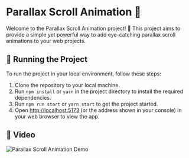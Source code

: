 # Parallax Scroll Animation 🌟

Welcome to the Parallax Scroll Animation project! 🚀 This project aims to provide a simple yet powerful way to add eye-catching parallax scroll animations to your web projects. 

## 🚦 Running the Project

To run the project in your local environment, follow these steps:

1. Clone the repository to your local machine.
2. Run `npm install` or `yarn` in the project directory to install the required dependencies.
3. Run `npm run start` or `yarn start` to get the project started.
4. Open [http://localhost:5173](http://localhost:5173) (or the address shown in your console) in your web browser to view the app.

## 🍿 Video

![Parallax Scroll Animation Demo](demo_thumbnail.jpg)
